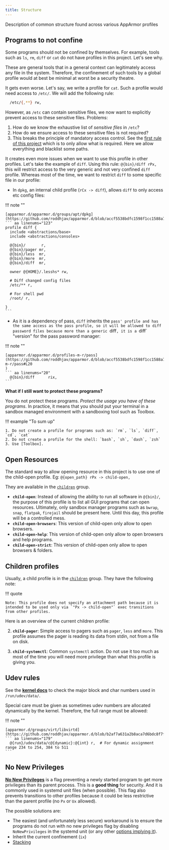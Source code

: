 ```yaml
---
title: Structure
---
```


Description of common structure found across various AppArmor profiles


## Programs to not confine

Some programs should not be confined by themselves. For example, tools such as `ls`, `rm`, `diff` or `cat` do not have profiles in this project. Let's see why.

These are general tools that in a general context can legitimately access any file in the system. Therefore, the confinement of such tools by a global profile would at best be minimal at worst be a security theatre.

It gets even worse. Let's say, we write a profile for `cat`. Such a profile would need access to `/etc/`. We will add the following rule:
```sh
  /etc/{,**} rw,
```

However, as `/etc` can contain sensitive files, we now want to explicitly prevent access to these sensitive files. Problems:

1. How do we know the exhaustive list of *sensitive files* in `/etc`?
2. How do we ensure access to these sensitive files is not required?
3. This breaks the principle of mandatory access control.
   See the [first rule of this project](index.md#project-rules) which is to only allow
   what is required. Here we allow everything and blacklist some paths.

It creates even more issues when we want to use this profile in other profiles. Let's take the example of `diff`. Using this rule: `@{bin}/diff rPx,` this will restrict access to the very generic and not very confined `diff` profile. Whereas most of the time, we want to restrict `diff` to some specific file in our profile:

* In `dpkg`, an internal child profile (`rCx -> diff`), allows `diff` to only access etc config files:

!!! note ""

    [apparmor.d/apparmor.d/groups/apt/dpkg](https://github.com/roddhjav/apparmor.d/blob/accf5538bdfc1598f1cc1588a7118252884df50c/apparmor.d/groups/apt/dpkg#L123)
    ``` aa linenums="123"
    profile diff {
      include <abstractions/base>
      include <abstractions/consoles>

      @{bin}/       r,
      @{bin}/pager mr,
      @{bin}/less  mr,
      @{bin}/more  mr,
      @{bin}/diff  mr,

      owner @{HOME}/.lesshs* rw,

      # Diff changed config files
      /etc/** r,

      # For shell pwd
      /root/ r,

    }
    ```

* As it is a dependency of pass, `diff` inherits the `pass' profile and has the same access as the pass profile, so it will be allowed to diff password files because more than a generic `diff`, it is a `diff` "version" for the pass password manager:

!!! note ""

    [apparmor.d/apparmor.d/profiles-m-r/pass](https://github.com/roddhjav/apparmor.d/blob/accf5538bdfc1598f1cc1588a7118252884df50c/apparmor.d/profiles-m-r/pass#L20
    )
    ``` aa linenums="20"
      @{bin}/diff      rix,
    ```

**What if I still want to protect these programs?**

You do not protect these programs. *Protect the usage you have of these programs*. In practice, it means that you should put your terminal in a sandbox managed environment with a sandboxing tool such as Toolbox.

!!! example "To sum up"

    1. Do not create a profile for programs such as: `rm`, `ls`, `diff`, `cd`, `cat`
    2. Do not create a profile for the shell: `bash`, `sh`, `dash`, `zsh`
    3. Use [Toolbox].

[Toolbox]: https://containertoolbx.org/


## Open Resources

The standard way to allow opening resource in this project is to use one of the 
child-open profile. Eg: `@{open_path} rPx -> child-open,`

They are available in the [`children`][children] group.

* **`child-open`**: Instead of allowing the ability to run all software in `@{bin}/`, the purpose of this profile is to list all GUI programs that can open resources. Ultimately, only sandbox manager programs such as `bwrap`, `snap`, `flatpak`, `firejail` should be present here. Until this day, this profile will be a controlled mess.
* **`child-open-browsers`**: This version of child-open only allow to open browsers.
* **`child-open-help`**: This version of child-open only allow to open browsers and help programs.
* **`child-open-strict`**: This version of child-open only allow to open browsers & folders.


## Children profiles

Usually, a child profile is in the [`children`][children] group. They have the following note:

!!! quote

    Note: This profile does not specify an attachment path because it is intended to be used only via `"Px -> child-open"` exec transitions from other profiles. 

[children]: https://github.com/roddhjav/apparmor.d/blob/main/apparmor.d/groups/children

Here is an overview of the current children profile:

2. **`child-pager`**: Simple access to pagers such as `pager`, `less` and `more`. This profile assumes the pager is reading its data from stdin, not from a file on disk.

3. **`child-systemctl`**: Common `systemctl` action. Do not use it too much as most of the time you will need more privilege than what this profile is giving you.


## Udev rules

See the **[kernel docs][kernel]** to check the major block and char numbers used in `/run/udev/data/`.

Special care must be given as sometimes udev numbers are allocated dynamically by the kernel. Therefore, the full range must be allowed:

!!! note ""

    [apparmor.d/groups/virt/libvirtd](https://github.com/roddhjav/apparmor.d/blob/b2af7a631a2b8aca7d6bdc8f7ff4fdd5ec94220e/apparmor.d/groups/virt/libvirtd#L188)
    ``` aa linenums="179"
      @{run}/udev/data/c@{dynamic}:@{int} r,  # For dynamic assignment range 234 to 254, 384 to 511
    ```

[kernel]: https://raw.githubusercontent.com/torvalds/linux/master/Documentation/admin-guide/devices.txt


## No New Privileges

[**No New Privileges**](https://www.kernel.org/doc/html/latest/userspace-api/no_new_privs.html) is a flag preventing a newly started program to get more privileges than its parent process. This is a **good thing** for security. And it is commonly used in systemd unit files (when possible). This flag also prevents transitions to other profiles because it could be less restrictive than the parent profile (no `Px` or `Ux` allowed).

The possible solutions are:

* The easiest (and unfortunately less secure) workaround is to ensure the programs do not run with no new privileges flag by disabling `NoNewPrivileges` in the systemd unit (or any other [options implying it](https://man.archlinux.org/man/core/systemd/systemd.exec.5.en#SECURITY)).
* Inherit the current confinement (`ix`)
* [Stacking](https://gitlab.com/apparmor/apparmor/-/wikis/AppArmorStacking)
